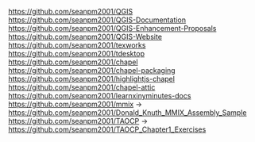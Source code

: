 https://github.com/seanpm2001/QGIS
https://github.com/seanpm2001/QGIS-Documentation
https://github.com/seanpm2001/QGIS-Enhancement-Proposals
https://github.com/seanpm2001/QGIS-Website
https://github.com/seanpm2001/texworks
https://github.com/seanpm2001/tdesktop
https://github.com/seanpm2001/chapel
https://github.com/seanpm2001/chapel-packaging
https://github.com/seanpm2001/highlightjs-chapel
https://github.com/seanpm2001/chapel-attic
https://github.com/seanpm2001/learnxinyminutes-docs
https://github.com/seanpm2001/mmix -> https://github.com/seanpm2001/Donald_Knuth_MMIX_Assembly_Sample
https://github.com/seanpm2001/TAOCP -> https://github.com/seanpm2001/TAOCP_Chapter1_Exercises
